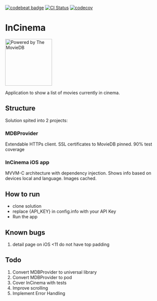 
[![codebeat badge](https://codebeat.co/badges/fc671989-7aeb-4b3b-a5fb-9d918fcd0e54)](https://codebeat.co/projects/github-com-descorp-incinema-develop)
[![CI Status](http://img.shields.io/travis/descorp/InCinema.svg?style=flat)](https://travis-ci.org/descorp/InCinema)
[![codecov](https://codecov.io/gh/descorp/InCinema/branch/master/graph/badge.svg)](https://codecov.io/gh/descorp/InCinema)

# InCinema
<img src="https://www.themoviedb.org/assets/1/v4/logos/408x161-powered-by-rectangle-green-bb4301c10ddc749b4e79463811a68afebeae66ef43d17bcfd8ff0e60ded7ce99.png" alt="Powered by The MovieDB" width="150">

Application to show a list of movies currently in cinema.

## Structure

Solution spited into 2 projects:

### MDBProvider

Extendable HTTPs client. SSL certificates to MovieDB pinned. 90% test coverage

### InCinema iOS app 

MVVM-C architecture with dependency injection. Shows info based on devices local and language. Images cached.

## How to run

* clone solution
* replace {API_KEY} in config.info with your API Key
* Run the app

## Known bugs

1) detail page on iOS <11 do not have top padding

## Todo

1. Convert MDBProvider to universal library
2. Convert MDBProvider to pod
3. Cover InCinema with tests
4. Improve scrolling
5. Implement Error Handling

